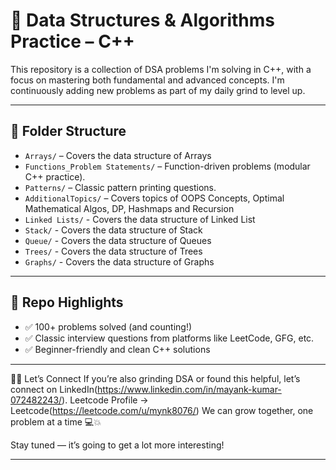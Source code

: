# 🧠 Data Structures & Algorithms Practice – C++

This repository is a collection of DSA problems I'm solving in C++, with a focus on mastering both fundamental and advanced concepts. I'm continuously adding new problems as part of my daily grind to level up.

---

## 📁 Folder Structure

- `Arrays/` – Covers the data structure of Arrays
- `Functions_Problem Statements/` – Function-driven problems (modular C++ practice).
- `Patterns/` – Classic pattern printing questions.
- `AdditionalTopics/` – Covers topics of OOPS Concepts, Optimal Mathematical Algos, DP, Hashmaps and Recursion
- `Linked Lists/` - Covers the data structure of Linked List
- `Stack/` - Covers the data structure of Stack
- `Queue/` - Covers the data structure of Queues
- `Trees/` - Covers the data structure of Trees
- `Graphs/` - Covers the data structure of Graphs

---


## 🚀 Repo Highlights

- ✅ 100+ problems solved (and counting!)
- ✅ Classic interview questions from platforms like LeetCode, GFG, etc.
- ✅ Beginner-friendly and clean C++ solutions
<!-- - ✅ Traffic boost: **30+ unique cloners** and **39 total clones** (thank you, awesome people!) -->

---

👨‍💻 Let’s Connect
If you’re also grinding DSA or found this helpful, let’s connect on LinkedIn(https://www.linkedin.com/in/mayank-kumar-072482243/).
Leetcode Profile -> Leetcode(https://leetcode.com/u/mynk8076/)
We can grow together, one problem at a time 💻💥

Stay tuned — it’s going to get a lot more interesting!

---
